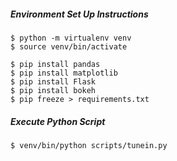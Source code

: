 ##### Environment Set Up Instructions
```
$ python -m virtualenv venv
$ source venv/bin/activate

$ pip install pandas
$ pip install matplotlib
$ pip install Flask
$ pip install bokeh
$ pip freeze > requirements.txt
```
##### Execute Python Script
```
$ venv/bin/python scripts/tunein.py
```
